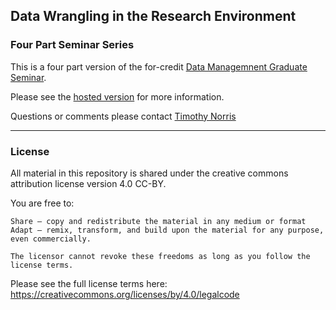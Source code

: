 ## Data Wrangling in the Research Environment
### Four Part Seminar Series 

This is a four part version of the for-credit [Data Managemnent Graduate Seminar](https://umiamilibraries.github.io/courses-and-workshops/Data-Management-Seminar/).

Please see the [hosted version](https://umiamilibraries.github.io/courses-and-workshops/Data-Management-Seminar-Series/syllabus.html) for more information.

Questions or comments please contact [Timothy Norris](mailto:tnorris@miami.edu)

---

### License

All material in this repository is shared under the creative commons attribution license version 4.0 CC-BY. 

You are free to:

    Share — copy and redistribute the material in any medium or format
    Adapt — remix, transform, and build upon the material for any purpose, even commercially.

    The licensor cannot revoke these freedoms as long as you follow the license terms.

Please see the full license terms here: https://creativecommons.org/licenses/by/4.0/legalcode
